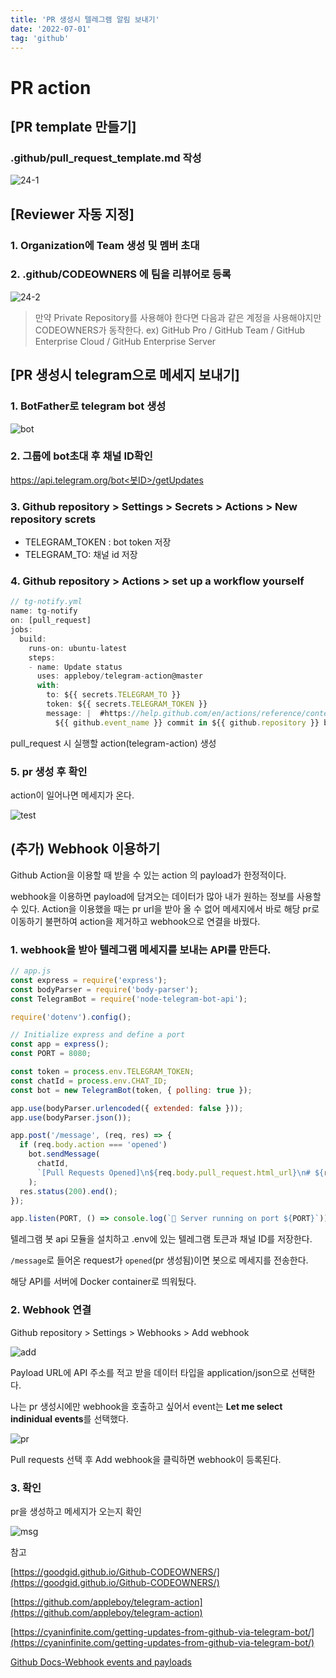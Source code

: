 ```yaml
---
title: 'PR 생성시 텔레그램 알림 보내기'
date: '2022-07-01'
tag: 'github'
---
```


# PR action

## [PR template 만들기]

### .github/pull_request_template.md 작성

![24-1](https://user-images.githubusercontent.com/60374596/185749806-fad07ef1-13df-4a0e-a89a-3b1edf404395.png)

## [Reviewer 자동 지정]

### 1. Organization에 Team 생성 및 멤버 초대

### 2. .github/CODEOWNERS 에 팀을 리뷰어로 등록

![24-2](https://user-images.githubusercontent.com/60374596/185749805-bcedbebb-f78b-46c3-abab-9a9c51371449.png)

> 만약 Private Repository를 사용해야 한다면 다음과 같은 계정을 사용해야지만 CODEOWNERS가 동작한다. ex) GitHub Pro / GitHub Team / GitHub Enterprise Cloud / GitHub Enterprise Server

## [PR 생성시 telegram으로 메세지 보내기]

### 1. BotFather로 telegram bot 생성

![bot](https://user-images.githubusercontent.com/60374596/186362339-94148a89-5acc-4bfc-9acd-9ca906876cab.png)

### 2. 그룹에 bot초대 후 채널 ID확인

[https://api.telegram.org/bot<봇ID>/getUpdates](https://api.telegram.org/bot5448790919:AAHX_LD5qnoNSRoqs00YE5jvsvyNRC-2YCA/getUpdates)

### 3. Github repository > Settings > Secrets > Actions > New repository screts

- TELEGRAM_TOKEN : bot token 저장
- TELEGRAM_TO: 채널 id 저장

### 4. Github repository > Actions > set up a workflow yourself

```js
// tg-notify.yml
name: tg-notify
on: [pull_request]
jobs:
  build:
    runs-on: ubuntu-latest
    steps:
    - name: Update status
      uses: appleboy/telegram-action@master
      with:
        to: ${{ secrets.TELEGRAM_TO }}
        token: ${{ secrets.TELEGRAM_TOKEN }}
        message: |  #https://help.github.com/en/actions/reference/contexts-and-expression-syntax-for-github-actions#github-context
          ${{ github.event_name }} commit in ${{ github.repository }} by "${{ github.actor }}". [${{github.sha}}@${{ github.ref }}]
```

pull_request 시 실행할 action(telegram-action) 생성

### 5. pr 생성 후 확인

action이 일어나면 메세지가 온다.

![test](https://user-images.githubusercontent.com/60374596/186367065-965c7c48-649d-4de4-a729-3e009b33057d.png)

## (추가) Webhook 이용하기

Github Action을 이용할 때 받을 수 있는 action 의 payload가 한정적이다.

webhook을 이용하면 payload에 담겨오는 데이터가 많아 내가 원하는 정보를 사용할 수 있다.
Action을 이용했을 때는 pr url을 받아 올 수 없어 메세지에서 바로 해당 pr로 이동하기 불편하여 action을 제거하고 webhook으로 연결을 바꿨다.

### 1. webhook을 받아 텔레그램 메세지를 보내는 API를 만든다.

```js
// app.js
const express = require('express');
const bodyParser = require('body-parser');
const TelegramBot = require('node-telegram-bot-api');

require('dotenv').config();

// Initialize express and define a port
const app = express();
const PORT = 8080;

const token = process.env.TELEGRAM_TOKEN;
const chatId = process.env.CHAT_ID;
const bot = new TelegramBot(token, { polling: true });

app.use(bodyParser.urlencoded({ extended: false }));
app.use(bodyParser.json());

app.post('/message', (req, res) => {
  if (req.body.action === 'opened')
    bot.sendMessage(
      chatId,
      `[Pull Requests Opened]\n${req.body.pull_request.html_url}\n# ${req.body.pull_request.title}\n\n${req.body.pull_request.body}`
    );
  res.status(200).end();
});

app.listen(PORT, () => console.log(`🚀 Server running on port ${PORT}`));
```

텔레그램 봇 api 모듈을 설치하고 .env에 있는 텔레그램 토큰과 채널 ID를 저장한다.

`/message`로 들어온 request가 `opened`(pr 생성됨)이면 봇으로 메세지를 전송한다.

해당 API를 서버에 Docker container로 띄워뒀다.

### 2. Webhook 연결

Github repository > Settings > Webhooks > Add webhook

![add](https://user-images.githubusercontent.com/60374596/186365370-76432429-8349-4699-b5f1-1b85ac165d33.png)

Payload URL에 API 주소를 적고 받을 데이터 타입을 application/json으로 선택한다.

나는 pr 생성시에만 webhook을 호출하고 싶어서 event는 **Let me select indinidual events**를 선택했다.

![pr](https://user-images.githubusercontent.com/60374596/186365383-9ac035f8-5aa0-4142-8596-f5e7f6e1ed08.png)

Pull requests 선택 후 Add webhook을 클릭하면 webhook이 등록된다.

### 3. 확인

pr을 생성하고 메세지가 오는지 확인

![msg](https://user-images.githubusercontent.com/60374596/186366463-f898cd91-10d2-4bda-9df2-375abea93279.png)

참고

[https://goodgid.github.io/Github-CODEOWNERS/](https://goodgid.github.io/Github-CODEOWNERS/)

[https://github.com/appleboy/telegram-action](https://github.com/appleboy/telegram-action)

[https://cyaninfinite.com/getting-updates-from-github-via-telegram-bot/](https://cyaninfinite.com/getting-updates-from-github-via-telegram-bot/)

[Github Docs-Webhook events and payloads](https://docs.github.com/en/developers/webhooks-and-events/webhooks/webhook-events-and-payloads)
